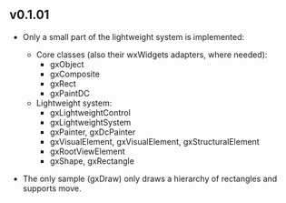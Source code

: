 v0.1.01
-------

- Only a small part of the lightweight system is implemented:
  - Core classes (also their wxWidgets adapters, where needed):
     - gxObject
     - gxComposite
     - gxRect
     - gxPaintDC
  - Lightweight system:
     - gxLightweightControl
     - gxLightweightSystem
     - gxPainter, gxDcPainter
     - gxVisualElement, gxVisualElement, gxStructuralElement
     - gxRootViewElement
     - gxShape, gxRectangle

- The only sample (gxDraw) only draws a hierarchy of rectangles and supports move.